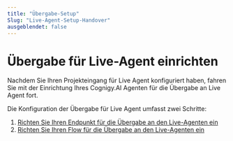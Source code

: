 ```yaml
---
title: "Übergabe-Setup" 
Slug: "Live-Agent-Setup-Handover" 
ausgeblendet: false 
---
```


# Übergabe für Live-Agent einrichten

Nachdem Sie Ihren Projekteingang für Live Agent konfiguriert haben, fahren Sie mit der Einrichtung Ihres Cognigy.AI Agenten für die Übergabe an Live Agent fort.

Die Konfiguration der Übergabe für Live Agent umfasst zwei Schritte:

1. [Richten Sie Ihren Endpunkt für die Übergabe an den Live-Agenten ein](live-agent-setup-handover-endpoint.md)
2. [Richten Sie Ihren Flow für die Übergabe an den Live-Agenten ein](live-agent-setup-handover-flow.md)